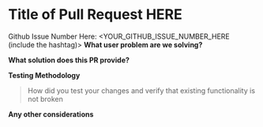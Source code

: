 # Title of Pull Request HERE

Github Issue Number Here: <YOUR_GITHUB_ISSUE_NUMBER_HERE (include the hashtag)>
**What user problem are we solving?**

**What solution does this PR provide?**

**Testing Methodology**
> How did you test your changes and verify that existing functionality is not broken

**Any other considerations**